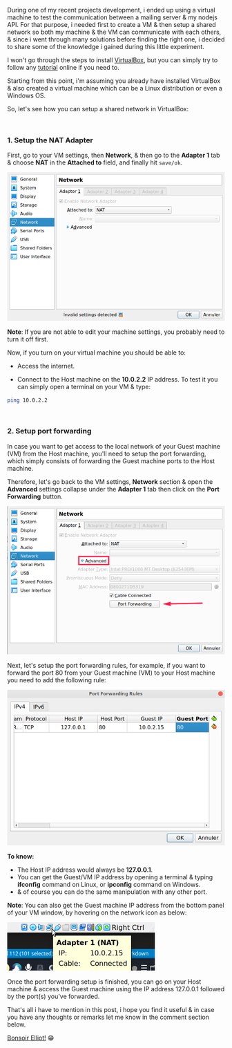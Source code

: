 During one of my recent projects development, i ended up using a virtual machine to test the communication between a mailing server & my nodejs API.
For that purpose, i needed first to create a VM & then setup a shared network so both my machine & the VM can communicate with each others, & since i went through many solutions before finding the right one, i decided to share some of the knowledge i gained during this little experiment.

I won't go through the steps to install [VirtualBox](https://www.virtualbox.org/), but you can simply try to follow any [tutorial](https://www.google.com/search?q=install+virtualbox) online if you need to.

Starting from this point, i'm assuming you already have installed VirtualBox & also created a virtual machine which can be a Linux distribution or even a Windows OS.

So, let's see how you can setup a shared network in VirtualBox:

<br>

### 1. Setup the NAT Adapter

First, go to your VM settings, then **Network**, & then go to the **Adapter 1** tab & choose **NAT** in the **Attached to** field, and finally hit `save/ok`.

![NAT](./assets/img/posts/virtualbox/NAT.png)

**Note**: If you are not able to edit your machine settings, you probably need to turn it off first.

Now, if you turn on your virtual machine you should be able to:

- Access the internet.

- Connect to the Host machine on the **10.0.2.2** IP address. To test it you can simply open a terminal on your VM & type:

```bash
ping 10.0.2.2
```

<br>

### 2. Setup port forwarding

In case you want to get access to the local network of your Guest machine (VM) from the Host machine, you'll need to setup the port forwarding, which simply consists of forwarding the Guest machine ports to the Host machine.

Therefore, let's go back to the VM settings, **Network** section & open the **Advanced** settings collapse under the **Adapter 1** tab then click on the **Port Forwarding** button.

![NAT-network](./assets/img/posts/virtualbox/NAT-advanced.png)

Next, let's setup the port forwarding rules, for example, if you want to forward the port 80 from your Guest machine (VM) to your Host machine you need to add the following rule:

![port-forwarding](./assets/img/posts/virtualbox/port-forwarding.png)

**To know:**
- The Host IP address would always be **127.0.0.1**.
- You can get the Guest/VM IP address by opening a terminal & typing **ifconfig** command on Linux, or **ipconfig** command on Windows.
- & of course you can do the same manipulation with any other port.

**Note**: You can also get the Guest machine IP address from the bottom panel of your VM window, by hovering on the network icon as below:

![network-popup](./assets/img/posts/virtualbox/network-popup.png)

Once the port forwarding setup is finished, you can go on your Host machine & access the Guest machine using the IP address 127.0.0.1 followed by the port(s) you've forwarded.

That's all i have to mention in this post, i hope you find it useful & in case you have any thoughts or remarks let me know in the comment section below.

[Bonsoir Elliot!](https://www.youtube.com/watch?v=IfWeTrc9RK8) 😁
